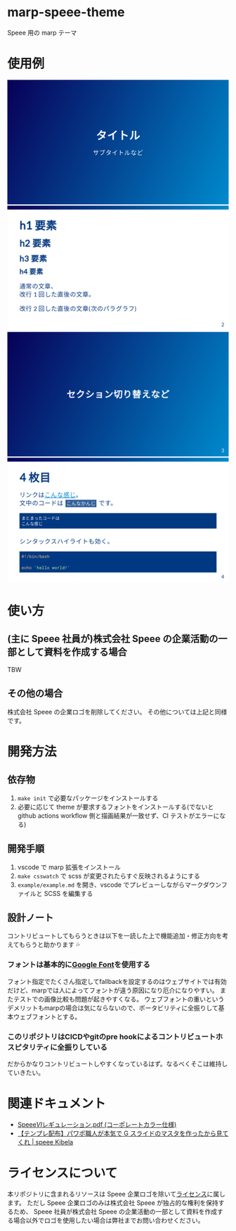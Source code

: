# marp-speee-theme

Speee 用の marp テーマ

# 使用例

![](./example/example.001.png)
![](./example/example.002.png)
![](./example/example.003.png)
![](./example/example.004.png)

# 使い方

## (主に Speee 社員が)株式会社 Speee の企業活動の一部として資料を作成する場合

TBW

## その他の場合

株式会社 Speee の企業ロゴを削除してください。
その他については上記と同様です。

# 開発方法

## 依存物

1. `make init` で必要なパッケージをインストールする
1. 必要に応じて theme が要求するフォントをインストールする(でないと github actions workflow 側と描画結果が一致せず、CI テストがエラーになる)

## 開発手順

1. vscode で marp 拡張をインストール
1. `make csswatch` で scss が変更されたらすぐ反映されるようにする
1. `example/example.md` を開き、vscode でプレビューしながらマークダウンファイルと SCSS を編集する

## 設計ノート

コントリビュートしてもらうときは以下を一読した上で機能追加・修正方向を考えてもらうと助かります 💦

### フォントは基本的に[Google Font](https://fonts.google.com/)を使用する

フォント指定でたくさん指定してfallbackを設定するのはウェブサイトでは有効だけど、marpでは人によってフォントが違う原因になり厄介になりやすい。
またテストでの画像比較も問題が起きやすくなる。
ウェブフォントの重いというデメリットもmarpの場合は気にならないので、ポータビリティに全振りして基本ウェブフォントとする。

### このリポジトリはCICDやgitのpre hookによるコントリビュートホスピタリティに全振りしている

だからかなりコントリビュートしやすくなっているはず。なるべくそこは維持していきたい。

# 関連ドキュメント

- [Speee*VI*レギュレーション.pdf (コーポレートカラー仕様)](https://drive.google.com/file/d/1m5VzUtWX6JbortXmylHLABrN_RxamyXx/view?usp=sharing)
- [【テンプレ配布】パワポ職人が本気で G スライドのマスタを作ったから見てくれ \| speee Kibela](https://speee.kibe.la/@masayuki_nagayama/22064)

# ライセンスについて

本リポジトリに含まれるリソースは Speee 企業ロゴを除いて[ライセンス](./LICENSE)に属します。
ただし Speee 企業ロゴのみは株式会社 Speee が独占的な権利を保持するため、
Speee 社員が株式会社 Speee の企業活動の一部として資料を作成する場合以外でロゴを使用したい場合は弊社までお問い合わせください。
